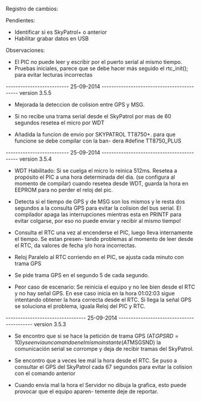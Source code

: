Registro de cambios:

Pendientes:
* Identificar si es SkyPatrol+ o anterior
* Habilitar grabar datos en USB

Observaciones:
* El PIC no puede leer y escribir por el puerto serial al mismo tiempo.
* Pruebas iniciales, parece que se debe hacer más seguido el rtc_init(); para evitar lecturas
  incorrectas



--------------------------            25-09-2014         -------------------------------------------
version 3.5.5

- Mejorada la deteccion de colision entre GPS y MSG.

- Si no recibe una trama serial desde el SkyPatrol por mas de 60 segundos resetea el micro por WDT

- Añadida la funcion de envio por SKYPATROL TT8750+. para que funcione se debe compilar con la ban-
  dera  #define TT8750_PLUS


--------------------------            25-09-2014         -------------------------------------------
version 3.5.4

- WDT Habilitado: 
  Si se cuelga el micro lo reinica 512ms. Resetea a propósito el PIC a una hora determinada del dia.
  (se configura al momento de compilar)   cuando resetea desde WDT, guarda la hora en EEPROM para no
  perder el reloj del pic.

- Detecta si el tiempo de GPS y de MSG son los mismos y le resta dos segundos a la consulta GPS para
  evitar la colision del bus serial. El compilador apaga las interrupciones mientras esta en PRINTF 
  para evitar colgarse, por eso no puede enviar y recibir al mismo tiempo!

- Consulta el RTC una vez al encenderse el PIC, luego lleva internamente el tiempo. Se estan presen-
  tando problemas al momento de leer desde el RTC, da valores de fecha y/o hora incorrectas.

- Reloj Paralelo al RTC corriendo en el PIC, se ajusta cada minuto con trama GPS

- Se pide trama GPS en el segundo 5 de cada segundo.

- Peor caso de escenario: Se reinicia el equipo y no lee bien desde el RTC y no hay señal GPS.
  En ese caso inicia en la hora 01:02:03 sigue intentando obtener la hora correcta desde el RTC.
  Si llega la señal GPS se soluciona el problema, iguala Reloj del PIC y RTC.



---------------------------------      25-09-2014          ------------------------------------------
version 3.5.3

- Se encontro que si se hace la petición de trama GPS (AT$GPSRD=10) y se envia un comando en el mismo
  instante (AT$MSGSND) la comunicación serial se corrompe y deja de recibir tramas del SkyPatrol.

- Se encontro que a veces lee mal la hora desde el RTC. Se puso a consultar el GPS del SkyPatrol cada
  67 segundos para evitar la colision con el comando anterior

- Cuando envia mal la hora el Servidor no dibuja la grafica, esto puede provocar que el equipo aparen-
  temente deje de reportar.